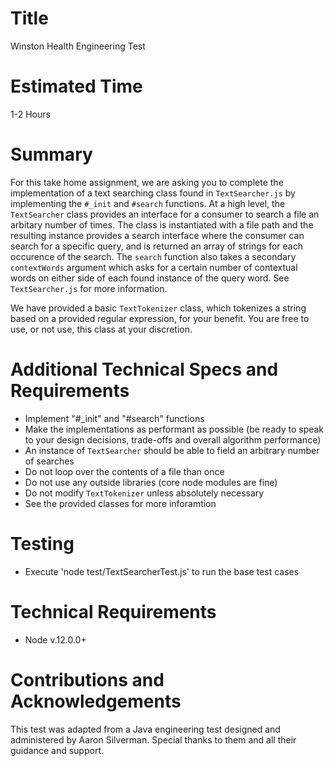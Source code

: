 # Title
Winston Health Engineering Test

# Estimated Time
1-2 Hours

# Summary
For this take home assignment, we are asking you to complete the implementation of a text searching class found in `TextSearcher.js` by implementing the `#_init` and `#search` functions. At a high level, the `TextSearcher` class provides an interface for a consumer to search a file an arbitary number of times. The class is instantiated with a file path and the resulting instance provides a search interface where the consumer can search for a specific query, and is returned an array of strings for each occurence of the search. The `search` function also takes a secondary `contextWords` argument which asks for a certain number of contextual words on either side of each found instance of the query word. See `TextSearcher.js` for more information.

We have provided a basic `TextTokenizer` class, which tokenizes a string based on a provided regular expression, for your benefit. You are free to use, or not use, this class at your discretion.

# Additional Technical Specs and Requirements
- Implement "#_init" and "#search" functions
- Make the implementations as performant as possible (be ready to speak to your design decisions, trade-offs and overall algorithm performance)
- An instance of `TextSearcher` should be able to field an arbitrary number of searches
- Do not loop over the contents of a file than once
- Do not use any outside libraries (core node modules are fine)
- Do not modify `TextTokenizer` unless absolutely necessary
- See the provided classes for more inforamtion

# Testing
- Execute 'node test/TextSearcherTest.js' to run the base test cases

# Technical Requirements
- Node v.12.0.0+

# Contributions and Acknowledgements
This test was adapted from a Java engineering test designed and administered by Aaron Silverman. Special thanks to them and all their guidance and support.
